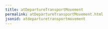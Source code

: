 ```yaml
---
title: atDepartureTransportMovement
permalink: atDepartureTransportMovement.html
jsonid: atdeparturetransportmovement
---
```

